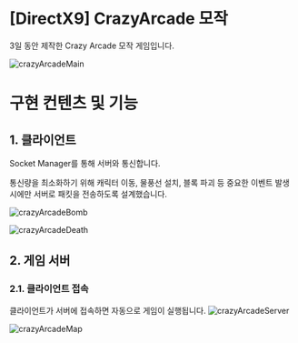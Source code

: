 # [DirectX9] CrazyArcade 모작
3일 동안 제작한 Crazy Arcade 모작 게임입니다.

![crazyArcadeMain](https://github.com/user-attachments/assets/2a1294ec-73d0-478c-98ef-1118c9d90c84)

# 구현 컨텐츠 및 기능
## 1. 클라이언트
Socket Manager를 통해 서버와 통신합니다.

통신량을 최소화하기 위해 캐릭터 이동, 물풍선 설치, 블록 파괴 등 중요한 이벤트 발생 시에만 서버로 패킷을 전송하도록 설계했습니다.

![crazyArcadeBomb](https://github.com/user-attachments/assets/07d7db4d-5d37-4a61-8165-96767c823b2b)

![crazyArcadeDeath](https://github.com/user-attachments/assets/ea2f718c-bd15-4175-945d-c171ce38c072)

## 2. 게임 서버
### 2.1. 클라이언트 접속
클라이언트가 서버에 접속하면 자동으로 게임이 실행됩니다.
![crazyArcadeServer](https://github.com/user-attachments/assets/6f8d4242-1293-407b-92a8-751432bcfc19)

![crazyArcadeMap](https://github.com/user-attachments/assets/b7c3d972-5e9a-4a1e-ab4f-c604095c3ca2)
